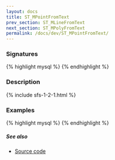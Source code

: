 ```yaml
---
layout: docs
title: ST_MPointFromText
prev_section: ST_MLineFromText
next_section: ST_MPolyFromText
permalink: /docs/dev/ST_MPointFromText/
---
```


### Signatures

{% highlight mysql %}
{% endhighlight %}

### Description



{% include sfs-1-2-1.html %}

### Examples

{% highlight mysql %}
{% endhighlight %}

##### See also

* [Source code](https://github.com/irstv/H2GIS/blob/master/h2spatial/src/main/java/org/h2gis/h2spatial/internal/function/spatial/convert/ST_MPointFromText.java)
